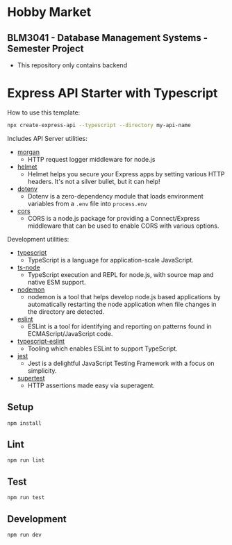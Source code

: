 # Hobby Market 
## BLM3041 - Database Management Systems - Semester Project 

- This repository only contains backend


# Express API Starter with Typescript

How to use this template:

```sh
npx create-express-api --typescript --directory my-api-name
```

Includes API Server utilities:

* [morgan](https://www.npmjs.com/package/morgan)
  * HTTP request logger middleware for node.js
* [helmet](https://www.npmjs.com/package/helmet)
  * Helmet helps you secure your Express apps by setting various HTTP headers. It's not a silver bullet, but it can help!
* [dotenv](https://www.npmjs.com/package/dotenv)
  * Dotenv is a zero-dependency module that loads environment variables from a `.env` file into `process.env`
* [cors](https://www.npmjs.com/package/cors)
  * CORS is a node.js package for providing a Connect/Express middleware that can be used to enable CORS with various options.

Development utilities:

* [typescript](https://www.npmjs.com/package/typescript)
  * TypeScript is a language for application-scale JavaScript.
* [ts-node](https://www.npmjs.com/package/ts-node)
  * TypeScript execution and REPL for node.js, with source map and native ESM support.
* [nodemon](https://www.npmjs.com/package/nodemon)
  * nodemon is a tool that helps develop node.js based applications by automatically restarting the node application when file changes in the directory are detected.
* [eslint](https://www.npmjs.com/package/eslint)
  * ESLint is a tool for identifying and reporting on patterns found in ECMAScript/JavaScript code.
* [typescript-eslint](https://typescript-eslint.io/)
  * Tooling which enables ESLint to support TypeScript.
* [jest](https://www.npmjs.com/package/jest)
  * Jest is a delightful JavaScript Testing Framework with a focus on simplicity.
* [supertest](https://www.npmjs.com/package/supertest)
  * HTTP assertions made easy via superagent.

## Setup

```
npm install
```

## Lint

```
npm run lint
```

## Test

```
npm run test
```

## Development

```
npm run dev
```
